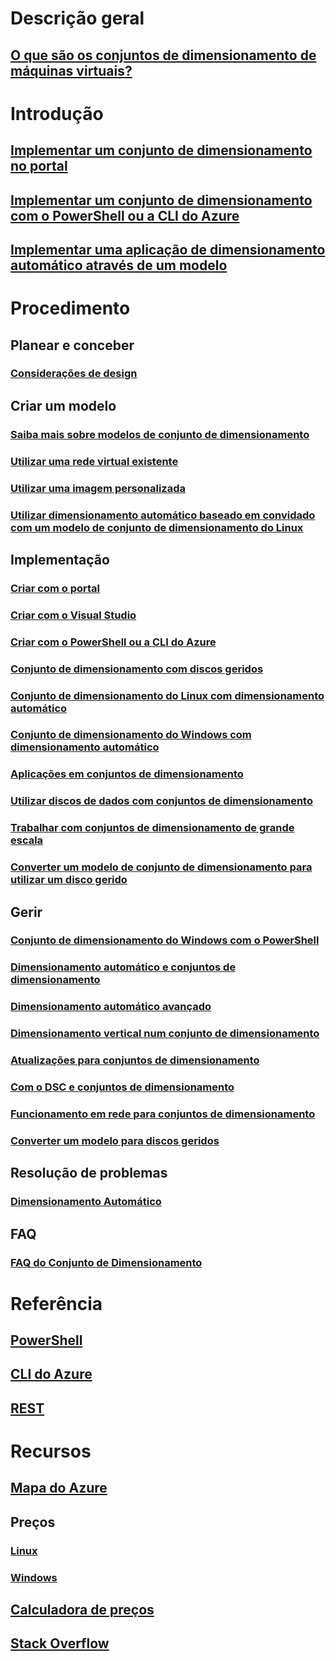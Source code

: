 # Descrição geral
## [O que são os conjuntos de dimensionamento de máquinas virtuais?](virtual-machine-scale-sets-overview.md)

# Introdução
## [Implementar um conjunto de dimensionamento no portal](virtual-machine-scale-sets-portal-create.md)
## [Implementar um conjunto de dimensionamento com o PowerShell ou a CLI do Azure](virtual-machine-scale-sets-create.md)
## [Implementar uma aplicação de dimensionamento automático através de um modelo](virtual-machine-scale-sets-deploy-scaling-app-template.md)

# Procedimento
## Planear e conceber
### [Considerações de design](virtual-machine-scale-sets-design-overview.md)

## Criar um modelo
### [Saiba mais sobre modelos de conjunto de dimensionamento](virtual-machine-scale-sets-mvss-start.md)
### [Utilizar uma rede virtual existente](virtual-machine-scale-sets-mvss-existing-vnet.md)
### [Utilizar uma imagem personalizada](virtual-machine-scale-sets-mvss-custom-image.md)
### [Utilizar dimensionamento automático baseado em convidado com um modelo de conjunto de dimensionamento do Linux](virtual-machine-scale-sets-mvss-guest-based-autoscale-linux.md)

## Implementação
### [Criar com o portal](virtual-machine-scale-sets-portal-create.md)
### [Criar com o Visual Studio](virtual-machine-scale-sets-vs-create.md)
### [Criar com o PowerShell ou a CLI do Azure](virtual-machine-scale-sets-create.md)
### [Conjunto de dimensionamento com discos geridos](virtual-machine-scale-sets-managed-disks.md)
### [Conjunto de dimensionamento do Linux com dimensionamento automático](virtual-machine-scale-sets-linux-autoscale.md)
### [Conjunto de dimensionamento do Windows com dimensionamento automático](virtual-machine-scale-sets-windows-autoscale.md)
### [Aplicações em conjuntos de dimensionamento](virtual-machine-scale-sets-deploy-app.md)
### [Utilizar discos de dados com conjuntos de dimensionamento](virtual-machine-scale-sets-attached-disks.md)
### [Trabalhar com conjuntos de dimensionamento de grande escala](virtual-machine-scale-sets-placement-groups.md)
### [Converter um modelo de conjunto de dimensionamento para utilizar um disco gerido](virtual-machine-scale-sets-convert-template-to-md.md)



## Gerir
### [Conjunto de dimensionamento do Windows com o PowerShell](virtual-machine-scale-sets-windows-manage.md)
### [Dimensionamento automático e conjuntos de dimensionamento](virtual-machine-scale-sets-autoscale-overview.md)
### [Dimensionamento automático avançado](../monitoring-and-diagnostics/insights-advanced-autoscale-virtual-machine-scale-sets.md)
### [Dimensionamento vertical num conjunto de dimensionamento](virtual-machine-scale-sets-vertical-scale-reprovision.md)
### [Atualizações para conjuntos de dimensionamento](virtual-machine-scale-sets-upgrade-scale-set.md)
### [Com o DSC e conjuntos de dimensionamento](virtual-machine-scale-sets-dsc.md)
### [Funcionamento em rede para conjuntos de dimensionamento](virtual-machine-scale-sets-networking.md)
### [Converter um modelo para discos geridos](virtual-machine-scale-sets-convert-template-to-md.md)

## Resolução de problemas
### [Dimensionamento Automático](virtual-machine-scale-sets-troubleshoot.md)

## FAQ
### [FAQ do Conjunto de Dimensionamento](virtual-machine-scale-sets-faq.md)

# Referência
## [PowerShell](/powershell/azure/overview)
## [CLI do Azure](../virtual-machines/azure-cli-arm-commands.md)
## [REST](/rest/api/virtualmachinescalesets/)

# Recursos
## [Mapa do Azure](https://azure.microsoft.com/roadmap/?category=compute)
## Preços 
### [Linux](https://azure.microsoft.com/pricing/details/virtual-machine-scale-sets/linux/)
### [Windows](https://azure.microsoft.com/pricing/details/virtual-machine-scale-sets/windows/)
## [Calculadora de preços](https://azure.microsoft.com/pricing/calculator/)
## [Stack Overflow](http://stackoverflow.com/questions/tagged/azure-vm-scale-set)
